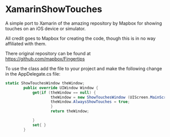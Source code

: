 # XamarinShowTouches
A simple port to Xamarin of the amazing repository by Mapbox for showing touches on an iOS device or simulator. 

All credit goes to Mapbox for creating the code, though this is in no way affiliated with them.

There original repository can be found at https://github.com/mapbox/Fingertips

To use the class add the file to your project and make the following change in the AppDelegate.cs file:

```C#
static ShowTouchesWindow theWindow;
		public override UIWindow Window {
			get{if (theWindow == null) {
					theWindow = new ShowTouchesWindow (UIScreen.MainScreen.Bounds);
					theWindow.AlwaysShowTouches = true;
					}
					return theWindow;

			}
			set{ }
		} 


```